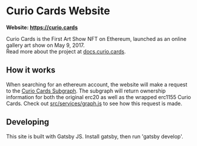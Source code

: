 # Curio Cards Website

**Website: https://curio.cards**

Curio Cards is the First Art Show NFT on Ethereum, launched as an online gallery art show on May 9, 2017.<br />
Read more about the project at [docs.curio.cards](https://docs.curio.cards).

## How it works

When searching for an ethereum account, the website will make a request to the [Curio Cards Subgraph](https://thegraph.com/explorer/subgraphs/9evrJv2eigNjcpH66eyufiwVZaMpdbiqBhf1nPphHZsG?view=Overview&chain=mainnet). The subgraph will return ownership information for both the original erc20 as well as the wrapped erc1155 Curio Cards. Check out [src/services/graph.js](/src/services/graph.js) to see how this request is made.

## Developing

This site is built with Gatsby JS. Install gatsby, then run 'gatsby develop'.
